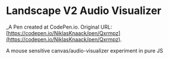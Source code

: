 # Landscape V2 Audio Visualizer
 _A Pen created at CodePen.io. Original URL: [https://codepen.io/NiklasKnaack/pen/Qxrmpz](https://codepen.io/NiklasKnaack/pen/Qxrmpz).

 A mouse sensitive canvas/audio-visualizer experiment in pure JS